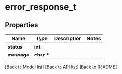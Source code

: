 # error_response_t

## Properties
Name | Type | Description | Notes
------------ | ------------- | ------------- | -------------
**status** | **int** |  | 
**message** | **char \*** |  | 

[[Back to Model list]](../README.md#documentation-for-models) [[Back to API list]](../README.md#documentation-for-api-endpoints) [[Back to README]](../README.md)


